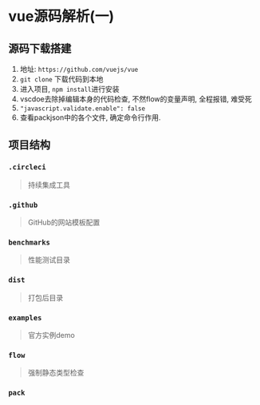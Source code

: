 # vue源码解析(一)

## 源码下载搭建

1. 地址: `https://github.com/vuejs/vue`
2. `git clone` 下载代码到本地
3. 进入项目, `npm install`进行安装
4. vscdoe去除掉编辑本身的代码检查, 不然flow的变量声明, 全程报错, 难受死
5. `"javascript.validate.enable": false`
6. 查看packjson中的各个文件, 确定命令行作用.

## 项目结构



### `.circleci`

> 持续集成工具

### `.github`

> GitHub的网站模板配置

### `benchmarks`

> 性能测试目录

### `dist`

> 打包后目录

### `examples`

> 官方实例demo

### `flow`

> 强制静态类型检查

### `pack`